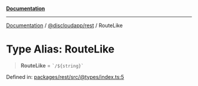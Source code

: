 [**Documentation**](../../../README.md)

***

[Documentation](../../../packages.md) / [@discloudapp/rest](../README.md) / RouteLike

# Type Alias: RouteLike

> **RouteLike** = `` `/${string}` ``

Defined in: [packages/rest/src/@types/index.ts:5](https://github.com/discloud/discloud.app/blob/ff86a7704bdfa4b9011141068419f0a48ab50b8b/packages/rest/src/@types/index.ts#L5)
